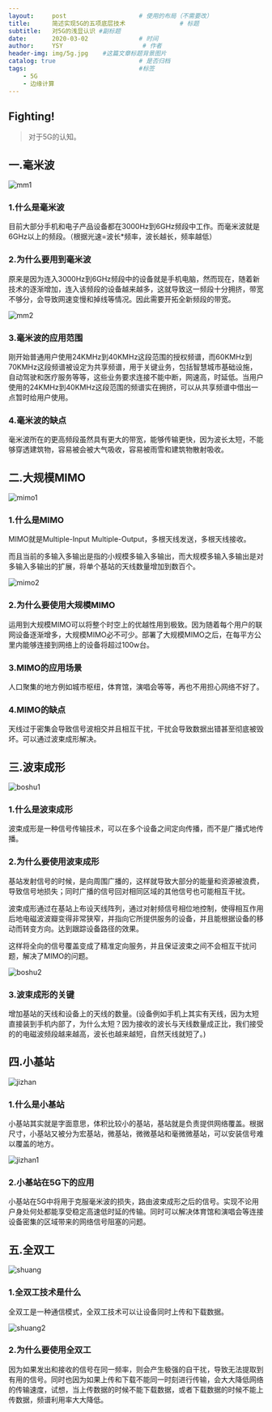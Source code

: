 ```yaml
---
layout:     post                    # 使用的布局（不需要改）
title:      简述实现5G的五项底层技术               # 标题 
subtitle:   对5G的浅显认识 #副标题
date:       2020-03-02              # 时间
author:     YSY                      # 作者
header-img: img/5g.jpg    #这篇文章标题背景图片
catalog: true                       # 是否归档
tags:                               #标签
    - 5G
    - 边缘计算
---
```


## Fighting!
>对于5G的认知。



## 一.毫米波

![mm1](C:\PDF\边缘计算\Pictures\mm1.png)



### 1.什么是毫米波

目前大部分手机和电子产品设备都在3000Hz到6GHz频段中工作。而毫米波就是6GHz以上的频段。（根据光速=波长*频率，波长越长，频率越低）



### 2.为什么要用到毫米波

原来是因为连入3000Hz到6GHz频段中的设备就是手机电脑，然而现在，随着新技术的逐渐增加，连入该频段的设备越来越多，这就导致这一频段十分拥挤，带宽不够分，会导致网速变慢和掉线等情况。因此需要开拓全新频段的带宽。



![mm2](C:\PDF\边缘计算\Pictures\mm2.png)

### 3.毫米波的应用范围

刚开始普通用户使用24KMHz到40KMHz这段范围的授权频谱，而60KMHz到70KMHz这段频谱被设定为共享频谱，用于关键业务，包括智慧城市基础设施，自动驾驶和医疗服务等等，这些业务要求连接不能中断，网速高，时延低。当用户使用的24KMHz到40KMHz这段范围的频谱实在拥挤，可以从共享频谱中借出一点暂时给用户使用。



### 4.毫米波的缺点

毫米波所在的更高频段虽然具有更大的带宽，能够传输更快，因为波长太短，不能够穿透建筑物，容易被会被大气吸收，容易被雨雪和建筑物散射吸收。





## 二.大规模MIMO

![mimo1](C:\PDF\边缘计算\Pictures\mimo1.png)

### 1.什么是MIMO

MIMO就是Multiple-Input Multiple-Output，多根天线发送，多根天线接收。

而且当前的多输入多输出是指的小规模多输入多输出，而大规模多输入多输出是对多输入多输出的扩展，将单个基站的天线数量增加到数百个。

![mimo2](C:\PDF\边缘计算\Pictures\mimo2.png)

### 2.为什么要使用大规模MIMO

运用到大规模MIMO可以将整个时空上的优越性用到极致。因为随着每个用户的联网设备逐渐增多，大规模MIMO必不可少。部署了大规模MIMO之后，在每平方公里内能够连接到网络上的设备将超过100w台。



### 3.MIMO的应用场景

人口聚集的地方例如城市枢纽，体育馆，演唱会等等，再也不用担心网络不好了。



### 4.MIMO的缺点

天线过于密集会导致信号波相交并且相互干扰，干扰会导致数据出错甚至彻底被毁坏。可以通过波束成形解决。



## 三.波束成形

![boshu1](C:\PDF\边缘计算\Pictures\boshu1.png)

### 1.什么是波束成形

波束成形是一种信号传输技术，可以在多个设备之间定向传播，而不是广播式地传播。



### 2.为什么要使用波束成形

基站发射信号的时候，是向周围广播的，这样就导致大部分的能量和资源被浪费，导致信号地损失；同时广播的信号回对相同区域的其他信号也可能相互干扰。

波束成形通过在基站上布设天线阵列，通过对射频信号相位地控制，使得相互作用后地电磁波波瓣变得非常狭窄，并指向它所提供服务的设备，并且能根据设备的移动而转变方向。达到跟踪设备路径的效果。

这样将全向的信号覆盖变成了精准定向服务，并且保证波束之间不会相互干扰问题，解决了MIMO的问题。

![boshu2](C:\PDF\边缘计算\Pictures\boshu2.png)

### 3.波束成形的关键

增加基站的天线和设备上的天线的数量。(设备例如手机上其实有天线，因为太短直接装到手机内部了，为什么太短？因为接收的波长与天线数量成正比，我们接受的的电磁波频段越来越高，波长也越来越短，自然天线就短了。)



## 四.小基站

![jizhan](C:\PDF\边缘计算\Pictures\jizhan.png)

### 1.什么是小基站

小基站其实就是字面意思，体积比较小的基站，基站就是负责提供网络覆盖。根据尺寸，小基站又被分为宏基站，微基站，微微基站和毫微微基站，可以安装信号难以覆盖的地方。

![jizhan1](C:\PDF\边缘计算\Pictures\jizhan1.png)

### 2.小基站在5G下的应用

小基站在5G中将用于克服毫米波的损失，路由波束成形之后的信号。实现不论用户身处何处都能享受稳定高速低时延的传输。同时可以解决体育馆和演唱会等连接设备密集的区域带来的网络信号阻塞的问题。







## 五.全双工

![shuang](C:\PDF\边缘计算\Pictures\shuang.png)

### 1.全双工技术是什么

全双工是一种通信模式，全双工技术可以让设备同时上传和下载数据。

![shuang2](C:\PDF\边缘计算\Pictures\shuang2.png)

### 2.为什么要使用全双工

因为如果发出和接收的信号在同一频率，则会产生极强的自干扰，导致无法提取到有用的信号。同时也因为如果上传和下载不能同一时刻进行传输，会大大降低网络的传输速度，试想，当上传数据的时候不能下载数据，或者下载数据的时候不能上传数据，频谱利用率大大降低。